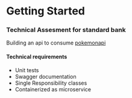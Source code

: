 # Getting Started

### Technical Assesment for standard bank
Building an api to consume [pokemonapi](https://pokeapi.co)

#### Technical requirements

* Unit tests 
* Swagger documentation
* Single Responsibility classes
* Containerized as microservice

